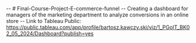 -- # Final-Course-Project-E-commerce-funnel
-- Creating a dashboard for managers of the marketing department to analyze conversions in an online store
-- Link to Tableau Public:
https://public.tableau.com/app/profile/bartosz.kawczy.ski/viz/1_PGoIT_BK02_05_2024/Dashboard?publish=yes
